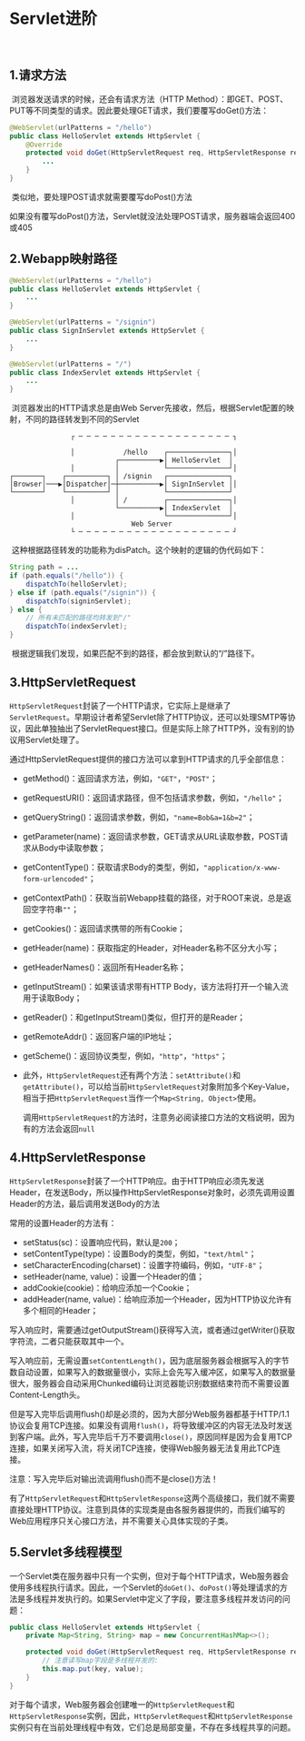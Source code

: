 # Servlet进阶

​	

## 1.请求方法

​	浏览器发送请求的时候，还会有请求方法（HTTP Method）：即GET、POST、PUT等不同类型的请求。因此要处理GET请求，我们要覆写doGet()方法：

```java
@WebServlet(urlPatterns = "/hello")
public class HelloServlet extends HttpServlet {
    @Override
    protected void doGet(HttpServletRequest req, HttpServletResponse resp) throws ServletException, IOException {
        ...
    }
}
```

​	类似地，要处理POST请求就需要覆写doPost()方法

​	如果没有覆写doPost()方法，Servlet就没法处理POST请求，服务器端会返回400或405





## 2.Webapp映射路径

```java
@WebServlet(urlPatterns = "/hello")
public class HelloServlet extends HttpServlet {
    ...
}

@WebServlet(urlPatterns = "/signin")
public class SignInServlet extends HttpServlet {
    ...
}

@WebServlet(urlPatterns = "/")
public class IndexServlet extends HttpServlet {
    ...
}
```

​	浏览器发出的HTTP请求总是由Web Server先接收，然后，根据Servlet配置的映射，不同的路径转发到不同的Servlet

```
               ┌ ─ ─ ─ ─ ─ ─ ─ ─ ─ ─ ─ ─ ─ ─ ─ ─ ─ ─ ─ ┐

               │            /hello    ┌───────────────┐│
                          ┌──────────▶│ HelloServlet  │
               │          │           └───────────────┘│
┌───────┐    ┌──────────┐ │ /signin   ┌───────────────┐
│Browser│───▶│Dispatcher│─┼──────────▶│ SignInServlet ││
└───────┘    └──────────┘ │           └───────────────┘
               │          │ /         ┌───────────────┐│
                          └──────────▶│ IndexServlet  │
               │                      └───────────────┘│
                              Web Server
               └ ─ ─ ─ ─ ─ ─ ─ ─ ─ ─ ─ ─ ─ ─ ─ ─ ─ ─ ─ ┘
```

​	这种根据路径转发的功能称为disPatch。这个映射的逻辑的伪代码如下：

```java
String path = ...
if (path.equals("/hello")) {
    dispatchTo(helloServlet);
} else if (path.equals("/signin")) {
    dispatchTo(signinServlet);
} else {
    // 所有未匹配的路径均转发到"/"
    dispatchTo(indexServlet);
}
```

​	根据逻辑我们发现，如果匹配不到的路径，都会放到默认的“/”路径下。







## 3.HttpServletRequest

​	`HttpServletRequest`封装了一个HTTP请求，它实际上是继承了`ServletRequest`。早期设计者希望Servlet除了HTTP协议，还可以处理SMTP等协议，因此单独抽出了ServletRequest接口。但是实际上除了HTTP外，没有别的协议用Servlet处理了。

​	通过HttpServletRequest提供的接口方法可以拿到HTTP请求的几乎全部信息：

- getMethod()：返回请求方法，例如，`"GET"`，`"POST"`；

- getRequestURI()：返回请求路径，但不包括请求参数，例如，`"/hello"`；

- getQueryString()：返回请求参数，例如，`"name=Bob&a=1&b=2"`；

- getParameter(name)：返回请求参数，GET请求从URL读取参数，POST请求从Body中读取参数；

- getContentType()：获取请求Body的类型，例如，`"application/x-www-form-urlencoded"`；

- getContextPath()：获取当前Webapp挂载的路径，对于ROOT来说，总是返回空字符串`""`；

- getCookies()：返回请求携带的所有Cookie；

- getHeader(name)：获取指定的Header，对Header名称不区分大小写；

- getHeaderNames()：返回所有Header名称；

- getInputStream()：如果该请求带有HTTP Body，该方法将打开一个输入流用于读取Body；

- getReader()：和getInputStream()类似，但打开的是Reader；

- getRemoteAddr()：返回客户端的IP地址；

- getScheme()：返回协议类型，例如，`"http"`，`"https"`；

- 此外，`HttpServletRequest`还有两个方法：`setAttribute()`和`getAttribute()`，可以给当前`HttpServletRequest`对象附加多个Key-Value，相当于把`HttpServletRequest`当作一个`Map<String, Object>`使用。

  调用`HttpServletRequest`的方法时，注意务必阅读接口方法的文档说明，因为有的方法会返回`null`



## 4.HttpServletResponse

​	`HttpServletResponse`封装了一个HTTP响应。由于HTTP响应必须先发送Header，在发送Body，所以操作HttpServletResponse对象时，必须先调用设置Header的方法，最后调用发送Body的方法



常用的设置Header的方法有：

- setStatus(sc)：设置响应代码，默认是`200`；
- setContentType(type)：设置Body的类型，例如，`"text/html"`；
- setCharacterEncoding(charset)：设置字符编码，例如，`"UTF-8"`；
- setHeader(name, value)：设置一个Header的值；
- addCookie(cookie)：给响应添加一个Cookie；
- addHeader(name, value)：给响应添加一个Header，因为HTTP协议允许有多个相同的Header；



​	写入响应时，需要通过getOutputStream()获得写入流，或者通过getWriter()获取字符流，二者只能获取其中一个。

​	写入响应前，无需设置`setContentLength()`，因为底层服务器会根据写入的字节数自动设置，如果写入的数据量很小，实际上会先写入缓冲区，如果写入的数据量很大，服务器会自动采用Chunked编码让浏览器能识别数据结束符而不需要设置Content-Length头。

​	但是写入完毕后调用flush()却是必须的，因为大部分Web服务器都基于HTTP/1.1协议会复用TCP连接。如果没有调用`flush()`，将导致缓冲区的内容无法及时发送到客户端。此外，写入完毕后千万不要调用`close()`，原因同样是因为会复用TCP连接，如果关闭写入流，将关闭TCP连接，使得Web服务器无法复用此TCP连接。

 注意：写入完毕后对输出流调用flush()而不是close()方法！

有了`HttpServletRequest`和`HttpServletResponse`这两个高级接口，我们就不需要直接处理HTTP协议。注意到具体的实现类是由各服务器提供的，而我们编写的Web应用程序只关心接口方法，并不需要关心具体实现的子类。





## 5.Servlet多线程模型

一个Servlet类在服务器中只有一个实例，但对于每个HTTP请求，Web服务器会使用多线程执行请求。因此，一个Servlet的`doGet()`、`doPost()`等处理请求的方法是多线程并发执行的。如果Servlet中定义了字段，要注意多线程并发访问的问题：

```java
public class HelloServlet extends HttpServlet {
    private Map<String, String> map = new ConcurrentHashMap<>();

    protected void doGet(HttpServletRequest req, HttpServletResponse resp) throws ServletException, IOException {
        // 注意读写map字段是多线程并发的:
        this.map.put(key, value);
    }
}
```

对于每个请求，Web服务器会创建唯一的`HttpServletRequest`和`HttpServletResponse`实例，因此，`HttpServletRequest`和`HttpServletResponse`实例只有在当前处理线程中有效，它们总是局部变量，不存在多线程共享的问题。







